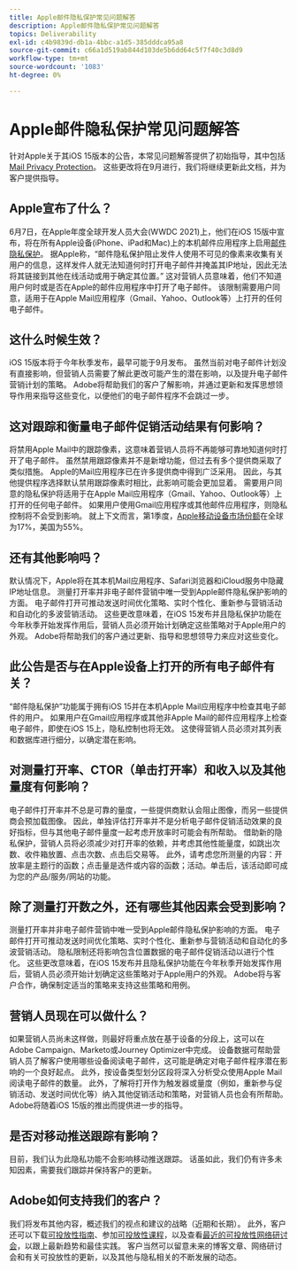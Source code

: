 ```yaml
---
title: Apple邮件隐私保护常见问题解答
description: Apple邮件隐私保护常见问题解答
topics: Deliverability
exl-id: c4b9839d-db1a-4bbc-a1d5-385dddca95a8
source-git-commit: c66a1d519ab844d103de5b6dd64c5f7f40c3d8d9
workflow-type: tm+mt
source-wordcount: '1083'
ht-degree: 0%

---
```


# Apple邮件隐私保护常见问题解答

针对Apple关于其iOS 15版本的公告，本常见问题解答提供了初始指导，其中包括[Mail Privacy Protection](https://www.apple.com/newsroom/2021/06/apple-advances-its-privacy-leadership-with-ios-15-ipados-15-macos-monterey-and-watchos-8/)。 这些更改将在9月进行，我们将继续更新此文档，并为客户提供指导。

## Apple宣布了什么？

6月7日，在Apple年度全球开发人员大会(WWDC 2021)上，他们在iOS 15版中宣布，将在所有Apple设备(iPhone、iPad和Mac)上的本机邮件应用程序上启用[邮件隐私保护](https://www.apple.com/newsroom/2021/06/apple-advances-its-privacy-leadership-with-ios-15-ipados-15-macos-monterey-and-watchos-8/)。 据Apple称，“邮件隐私保护阻止发件人使用不可见的像素来收集有关用户的信息，这样发件人就无法知道何时打开电子邮件并掩盖其IP地址，因此无法将其链接到其他在线活动或用于确定其位置。” 这对营销人员意味着，他们不知道用户何时或是否在Apple的邮件应用程序中打开了电子邮件。 该限制需要用户同意，适用于在Apple Mail应用程序（Gmail、Yahoo、Outlook等）上打开的任何电子邮件。

## 这什么时候生效？

iOS 15版本将于今年秋季发布，最早可能于9月发布。 虽然当前对电子邮件计划没有直接影响，但营销人员需要了解此更改可能产生的潜在影响，以及提升电子邮件营销计划的策略。 Adobe将帮助我们的客户了解影响，并通过更新和发挥思想领导作用来指导这些变化，以便他们的电子邮件程序不会跳过一步。

## 这对跟踪和衡量电子邮件促销活动结果有何影响？

将禁用Apple Mail中的跟踪像素，这意味着营销人员将不再能够可靠地知道何时打开了电子邮件。 虽然禁用跟踪像素并不是新增功能，但过去有多个提供商采取了类似措施。 Apple的Mail应用程序已在许多提供商中得到广泛采用。 因此，与其他提供程序选择默认禁用跟踪像素时相比，此影响可能会更加显着。 需要用户同意的隐私保护将适用于在Apple Mail应用程序（Gmail、Yahoo、Outlook等）上打开的任何电子邮件。 如果用户使用Gmail应用程序或其他邮件应用程序，则隐私控制将不会受到影响。 就上下文而言，第1季度，[Apple移动设备市场份额](https://www.counterpointresearch.com/global-smartphone-share/)在全球为17%，美国为55%。

## 还有其他影响吗？

默认情况下，Apple将在其本机Mail应用程序、Safari浏览器和iCloud服务中隐藏IP地址信息。 测量打开率并非电子邮件营销中唯一受到Apple邮件隐私保护影响的方面。 电子邮件打开可推动发送时间优化策略、实时个性化、重新参与营销活动和自动化的多波营销活动。 这些更改意味着，在iOS 15发布并且隐私保护功能在今年秋季开始发挥作用后，营销人员必须开始计划确定这些策略对于Apple用户的外观。 Adobe将帮助我们的客户通过更新、指导和思想领导力来应对这些变化。

## 此公告是否与在Apple设备上打开的所有电子邮件有关？

“邮件隐私保护”功能属于拥有iOS 15并在本机Apple Mail应用程序中检查其电子邮件的用户。 如果用户在Gmail应用程序或其他非Apple Mail的邮件应用程序上检查电子邮件，即使在iOS 15上，隐私控制也将无效。 这使得营销人员必须对其列表和数据库进行细分，以确定潜在影响。

## 对测量打开率、CTOR（单击打开率）和收入以及其他量度有何影响？

电子邮件打开率并不总是可靠的量度，一些提供商默认会阻止图像，而另一些提供商会预加载图像。 因此，单独评估打开率并不是分析电子邮件促销活动效果的良好指标，但与其他电子邮件量度一起考虑开放率时可能会有所帮助。 借助新的隐私保护，营销人员将必须减少对打开率的依赖，并考虑其他性能量度，如跳出次数、收件箱放置、点击次数、点击后交易等。 此外，请考虑您所测量的内容：开放率是主题行的函数；点击量是选件或内容的函数；活动。单击后，该活动即可成为您的产品/服务/网站的功能。

## 除了测量打开数之外，还有哪些其他因素会受到影响？

测量打开率并非电子邮件营销中唯一受到Apple邮件隐私保护影响的方面。 电子邮件打开可推动发送时间优化策略、实时个性化、重新参与营销活动和自动化的多波营销活动。 隐私限制还将影响包含位置数据的电子邮件促销活动以进行个性化。 这些更改意味着，在iOS 15发布并且隐私保护功能在今年秋季开始发挥作用后，营销人员必须开始计划确定这些策略对于Apple用户的外观。 Adobe将与客户合作，确保制定适当的策略来支持这些策略和用例。

## 营销人员现在可以做什么？

如果营销人员尚未这样做，则最好将重点放在基于设备的分段上，这可以在Adobe Campaign、Marketo或Journey Optimizer中完成。 设备数据可帮助营销人员了解客户使用哪些设备阅读电子邮件，这可能是确定对电子邮件程序潜在影响的一个良好起点。 此外，按设备类型划分区段将深入分析受众使用Apple Mail阅读电子邮件的数量。 此外，了解将打开作为触发器或量度（例如，重新参与促销活动、发送时间优化等）纳入其他促销活动和策略，对营销人员也会有所帮助。 Adobe将随着iOS 15版的推出而提供进一步的指导。

## 是否对移动推送跟踪有影响？

目前，我们认为此隐私功能不会影响移动推送跟踪。 话虽如此，我们仍有许多未知因素，需要我们跟踪并保持客户的更新。

## Adobe如何支持我们的客户？

我们将发布其他内容，概述我们的视点和建议的战略（近期和长期）。 此外，客户还可以下载[可投放性指南](../introduction.md)、参加[可投放性课程](http://bit.ly/Deliverability-Course)，以及查看[最近的可投放性网络研讨会](https://primetime.bluejeans.com/a2m/events/playback/29edda30-a9b8-4e4b-a460-e829c02c912a)，以跟上最新趋势和最佳实践。 客户当然可以留意未来的博客文章、网络研讨会和有关可投放性的更新，以及其他与隐私相关的不断发展的动态。
